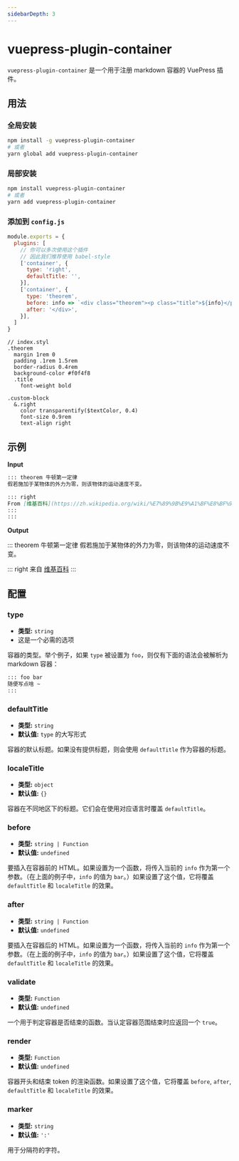 ```yaml
---
sidebarDepth: 3
---
```


# vuepress-plugin-container

`vuepress-plugin-container` 是一个用于注册 markdown 容器的 VuePress 插件。

## 用法

### 全局安装

```bash
npm install -g vuepress-plugin-container
# 或者
yarn global add vuepress-plugin-container
```

### 局部安装

```bash
npm install vuepress-plugin-container
# 或者
yarn add vuepress-plugin-container
```

### 添加到 `config.js`

```js
module.exports = {
  plugins: [
    // 你可以多次使用这个插件
    // 因此我们推荐使用 babel-style
    ['container', {
      type: 'right',
      defaultTitle: '',
    }],
    ['container', {
      type: 'theorem',
      before: info => `<div class="theorem"><p class="title">${info}</p>`,
      after: '</div>',
    }],
  ]
}
```

```stylus
// index.styl
.theorem
  margin 1rem 0
  padding .1rem 1.5rem
  border-radius 0.4rem
  background-color #f0f4f8
  .title
    font-weight bold

.custom-block
  &.right
    color transparentify($textColor, 0.4)
    font-size 0.9rem
    text-align right
```

## 示例

**Input**

```md
::: theorem 牛顿第一定律
假若施加于某物体的外力为零，则该物体的运动速度不变。

::: right
From [维基百科](https://zh.wikipedia.org/wiki/%E7%89%9B%E9%A1%BF%E8%BF%90%E5%8A%A8%E5%AE%9A%E5%BE%8B)
:::
:::
```

**Output**

::: theorem 牛顿第一定律
假若施加于某物体的外力为零，则该物体的运动速度不变。

::: right
来自 [维基百科](https://zh.wikipedia.org/wiki/%E7%89%9B%E9%A1%BF%E8%BF%90%E5%8A%A8%E5%AE%9A%E5%BE%8B)
:::

## 配置

### type

- **类型:** `string`
- 这是一个必需的选项

容器的类型。举个例子，如果 `type` 被设置为 `foo`，则仅有下面的语法会被解析为 markdown 容器：

```md
::: foo bar
随便写点啥 ~
:::
```

### defaultTitle

- **类型:** `string`
- **默认值:** `type` 的大写形式

容器的默认标题。如果没有提供标题，则会使用 `defaultTitle` 作为容器的标题。

### localeTitle

- **类型:** `object`
- **默认值:** `{}`

容器在不同地区下的标题。它们会在使用对应语言时覆盖 `defaultTitle`。

### before

- **类型:** `string | Function`
- **默认值:** `undefined`

要插入在容器前的 HTML。如果设置为一个函数，将传入当前的 `info` 作为第一个参数。（在上面的例子中，`info` 的值为 `bar`。）如果设置了这个值，它将覆盖 `defaultTitle` 和 `localeTitle` 的效果。

### after

- **类型:** `string | Function`
- **默认值:** `undefined`

要插入在容器后的 HTML。如果设置为一个函数，将传入当前的 `info` 作为第一个参数。（在上面的例子中，`info` 的值为 `bar`。）如果设置了这个值，它将覆盖 `defaultTitle` 和 `localeTitle` 的效果。

### validate

- **类型:** `Function`
- **默认值:** `undefined`

一个用于判定容器是否结束的函数。当认定容器范围结束时应返回一个 `true`。

### render

- **类型:** `Function`
- **默认值:** `undefined`

容器开头和结束 token 的渲染函数。如果设置了这个值，它将覆盖 `before`, `after`, `defaultTitle` 和 `localeTitle` 的效果。

### marker

- **类型:** `string`
- **默认值:** `':'`

用于分隔符的字符。
